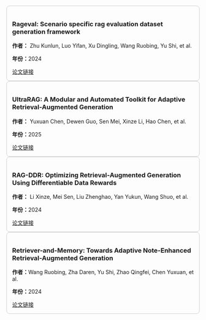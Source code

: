 
<div style="border: 1px solid #ccc; padding: 1em; border-radius: 8px;">
  <h3>Rageval: Scenario specific rag evaluation dataset generation framework</h3>
  <p><strong>作者：</strong> Zhu Kunlun, Luo Yifan, Xu Dingling, Wang Ruobing, Yu Shi, et al. </p>
  <p><strong>年份：</strong>2024</p>
  <a href="https://arxiv.org/pdf/2408.01262">论文链接</a>
</div>

<div style="border: 1px solid #ccc; padding: 1em; border-radius: 8px;">
  <h3>UltraRAG: A Modular and Automated Toolkit for Adaptive Retrieval-Augmented Generation</h3>
  <p><strong>作者：</strong> Yuxuan Chen, Dewen Guo, Sen Mei, Xinze Li, Hao Chen, et al. </p>
  <p><strong>年份：</strong>2025</p>
  <a href="https://arxiv.org/pdf/2504.08761">论文链接</a>
</div>

<div style="border: 1px solid #ccc; padding: 1em; border-radius: 8px;">
  <h3>RAG-DDR: Optimizing Retrieval-Augmented Generation Using Differentiable Data Rewards</h3>
  <p><strong>作者：</strong> Li Xinze, Mei Sen, Liu Zhenghao, Yan Yukun, Wang Shuo, et al.</p>
  <p><strong>年份：</strong>2024</p>
  <a href="https://arxiv.org/pdf/2410.13509">论文链接</a>
</div>


<div style="border: 1px solid #ccc; padding: 1em; border-radius: 8px;">
  <h3>Retriever-and-Memory: Towards Adaptive Note-Enhanced Retrieval-Augmented Generation</h3>
  <p><strong>作者：</strong>Wang Ruobing, Zha Daren, Yu Shi,  Zhao Qingfei, Chen Yuxuan, et al.</p>
  <p><strong>年份：</strong>2024</p>
  <a href="https://arxiv.org/pdf/2410.08821v1">论文链接</a>
</div>





